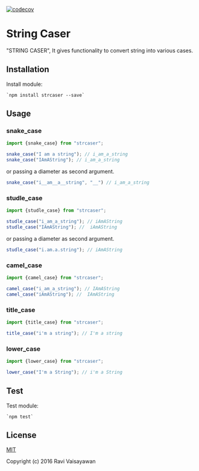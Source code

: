 [![codecov](https://codecov.io/gh/indianajone/strcaser/branch/master/graph/badge.svg)](https://codecov.io/gh/indianajone/strcaser)

# String Caser

"STRING CASER", It gives functionality to convert string into various cases.

## Installation

Install module:

    `npm install strcaser --save`
    
## Usage

### snake_case

```javascript
import {snake_case} from "strcaser";

snake_case("I am a string"); // i_am_a_string
snake_case("IAmAString"); // i_am_a_string
```

or passing a diameter as second argument.

```javascript
snake_case("i__am__a__string", "__") // i_am_a_string
```

### studle_case

```javascript
import {studle_case} from "strcaser";

studle_case("i_am_a_string"); // iAmAString
studle_case("IAmAString"); //  iAmAString
```

or passing a diameter as second argument.

```javascript
studle_case("i.am.a.string"); // iAmAString
```

### camel_case

```javascript
import {camel_case} from "strcaser";

camel_case("i_am_a_string"); // IAmAString
camel_case("iAmAString"); //  IAmAString
```

### title_case

```javascript
import {title_case} from "strcaser";

title_case("i'm a string"); // I'm a string
```


### lower_case

```javascript
import {lower_case} from "strcaser";

lower_case("I'm a String"); // i'm a String
```

## Test

Test module:

    `npm test`

## License

[MIT](http://opensource.org/licenses/MIT)

Copyright (c) 2016 Ravi Vaisayawan